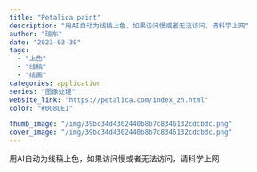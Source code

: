 ```yaml
---
title: "Petalica paint"
description: "用AI自动为线稿上色，如果访问慢或者无法访问，请科学上网"
author: "瑞东"
date: "2023-03-30"
tags:
  - "上色"
  - "线稿"
  - "绘画"
categories: application
series: "图像处理"
website_link: "https://petalica.com/index_zh.html"
color: "#008DE1"

thumb_image: "/img/39bc34d4302440b8b7c8346132cdcbdc.png"
cover_image: "/img/39bc34d4302440b8b7c8346132cdcbdc.png"
---
```


用AI自动为线稿上色，如果访问慢或者无法访问，请科学上网